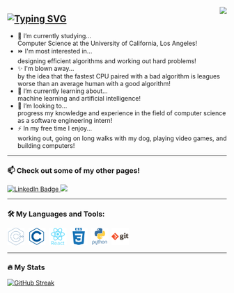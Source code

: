 <a href="https://visitorbadge.io/status?path=https%3A%2F%2Fgithub.com%2Fleo-xliu"><img align="right" src="https://api.visitorbadge.io/api/visitors?path=https%3A%2F%2Fgithub.com%2Fleo-xliu&label=Visits&labelColor=%232075df&countColor=%23d9e3f0&style=flat&labelStyle=upper" /></a>

[![Typing SVG](https://readme-typing-svg.herokuapp.com?font=Fira+Code&size=24&duration=3000&pause=500&multiline=true&width=435&height=70&lines=%F0%9F%91%8B+Hi%2C+I'm+Leo!;Learn+more+about+me+here!+%F0%9F%91%80)](https://git.io/typing-svg)
---

- 🏫 I’m currently studying... </br>
      Computer Science at the University of California, Los Angeles! </br>
- ⏩ I'm most interested in... </br>
      designing efficient algorithms and working out hard problems!
- ✨ I'm blown away...</br>
      by the idea that the fastest CPU paired with a bad algorithm is leagues worse than an average human with a good algorithm! </br>
- 🌱 I’m currently learning about...</br>
      machine learning and artificial intelligence!
- 💞️ I’m looking to...</br>
      progress my knowledge and experience in the field of computer science as a software engineering intern! </br>
- ⚡ In my free time I enjoy...</br>
      working out, going on long walks with my dog, playing video games, and building computers! </br>

---

### 📫 Check out some of my other pages! 
<div>
   <a href="https://www.linkedin.com/in/leoxiyuliu/">
    <img src="https://img.shields.io/badge/LinkedIn-blue?style=for-the-badge&logo=linkedin&logoColor=white" alt="LinkedIn Badge"/>
  </a>
   <a href="https://leetcode.com/L30XL1U/">
    <img src="https://img.shields.io/badge/dynamic/json?style=for-the-badge&labelColor=black&color=%23ffa116&label=LeetCode&query=solved&url=https%3A%2F%2Fleetcode-badge.vercel.app%2Fapi%2Fusers%2FL30XL1U&logo=leetcode&logoColor=yellow"/>
  </a>
</div>

---

### 🛠️ My Languages and Tools: 
<div>
    <img src="https://github.com/devicons/devicon/blob/master/icons/cplusplus/cplusplus-line.svg" title="C++" alt="C++" width="40" height="40"/>&nbsp;
    <img src="https://github.com/devicons/devicon/blob/master/icons/c/c-line.svg" title="C" alt="C" width="40" height="40"/>&nbsp;
    <img src="https://github.com/devicons/devicon/blob/master/icons/react/react-original-wordmark.svg" title="React" alt="React" width="40" height="40"/>&nbsp;
    <img src="https://github.com/devicons/devicon/blob/master/icons/css3/css3-plain-wordmark.svg"  title="CSS3" alt="CSS" width="40" height="40"/>&nbsp;
    <img src="https://github.com/devicons/devicon/blob/master/icons/python/python-original-wordmark.svg"  title="CSS3" alt="CSS" width="40" height="40"/>&nbsp;
    <img src="https://github.com/devicons/devicon/blob/master/icons/git/git-original-wordmark.svg" title="Git" **alt="Git" width="40" height="40"/>
      
</div>

---

### 🔥 My Stats
[![GitHub Streak](http://github-readme-streak-stats.herokuapp.com?user=leo-xliu&theme=dark&background=000000)](https://git.io/streak-stats)


<!---
leo-xliu/leo-xliu is a ✨ special ✨ repository because its `README.md` (this file) appears on your GitHub profile.
You can click the Preview link to take a look at your changes.
--->

